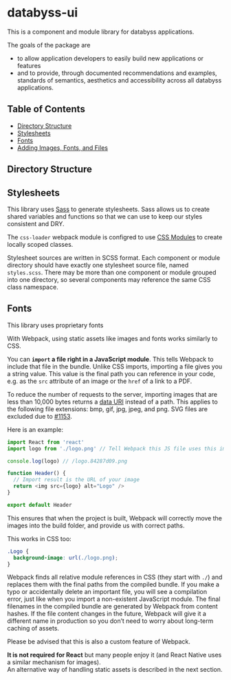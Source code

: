 # databyss-ui

This is a component and module library for databyss applications.

The goals of the package are

- to allow application developers to easily build new applications or features
- and to provide, through documented recommendations and examples, standards of semantics, aesthetics and accessibility across all databyss applications.

## Table of Contents

- [Directory Structure](#directory-structure)
- [Stylesheets](#using-stylesheets)
- [Fonts](#fonts)
- [Adding Images, Fonts, and Files](#adding-images-fonts-and-files)

## Directory Structure

## Stylesheets

This library uses [Sass](https://sass-lang.com/) to generate stylesheets. Sass allows us to create shared variables and functions so that we can use to keep our styles consistent and DRY.

The `css-loader` webpack module is configred to use [CSS Modules](https://github.com/webpack-contrib/css-loader#modules) to create locally scoped classes.

Stylesheet sources are written in SCSS format. Each component or module directory should have exactly one stylesheet source file, named `styles.scss`. There may be more than one component or module grouped into one directory, so several components may reference the same CSS class namespace.

## Fonts

This library uses proprietary fonts

With Webpack, using static assets like images and fonts works similarly to CSS.

You can **`import` a file right in a JavaScript module**. This tells Webpack to include that file in the bundle. Unlike CSS imports, importing a file gives you a string value. This value is the final path you can reference in your code, e.g. as the `src` attribute of an image or the `href` of a link to a PDF.

To reduce the number of requests to the server, importing images that are less than 10,000 bytes returns a [data URI](https://developer.mozilla.org/en-US/docs/Web/HTTP/Basics_of_HTTP/Data_URIs) instead of a path. This applies to the following file extensions: bmp, gif, jpg, jpeg, and png. SVG files are excluded due to [#1153](https://github.com/facebookincubator/create-react-app/issues/1153).

Here is an example:

```js
import React from 'react'
import logo from './logo.png' // Tell Webpack this JS file uses this image

console.log(logo) // /logo.84287d09.png

function Header() {
  // Import result is the URL of your image
  return <img src={logo} alt="Logo" />
}

export default Header
```

This ensures that when the project is built, Webpack will correctly move the images into the build folder, and provide us with correct paths.

This works in CSS too:

```css
.Logo {
  background-image: url(./logo.png);
}
```

Webpack finds all relative module references in CSS (they start with `./`) and replaces them with the final paths from the compiled bundle. If you make a typo or accidentally delete an important file, you will see a compilation error, just like when you import a non-existent JavaScript module. The final filenames in the compiled bundle are generated by Webpack from content hashes. If the file content changes in the future, Webpack will give it a different name in production so you don’t need to worry about long-term caching of assets.

Please be advised that this is also a custom feature of Webpack.

**It is not required for React** but many people enjoy it (and React Native uses a similar mechanism for images).<br>
An alternative way of handling static assets is described in the next section.
